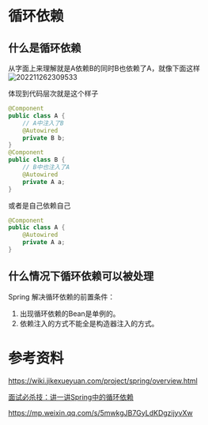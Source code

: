 # 循环依赖
## 什么是循环依赖
从字面上来理解就是A依赖B的同时B也依赖了A，就像下面这样
![202211262309533](https://mervyn-markdown-images.oss-cn-beijing.aliyuncs.com/202311071618236.jpg)

体现到代码层次就是这个样子
```java
@Component
public class A {
    // A中注入了B
    @Autowired
    private B b;
}
@Component
public class B {
    // B中也注入了A 
    @Autowired
    private A a;
}
```
或者是自己依赖自己
```java
@Component
public class A {
    @Autowired
    private A a;
}
```
## 什么情况下循环依赖可以被处理
Spring 解决循环依赖的前置条件：
1. 出现循环依赖的Bean是单例的。
2. 依赖注入的方式不能全是构造器注入的方式。

# 参考资料

https://wiki.jikexueyuan.com/project/spring/overview.html

[面试必杀技：讲一讲Spring中的循环依赖](https://mp.weixin.qq.com/s?__biz=MzAwNDA2OTM1Ng==&mid=2453145072&idx=1&sn=5d46d4294e48526a5a7496e9980d4319&chksm=8cfd2773bb8aae65c9687ba3b8d73b9df4e5f8ce90e76c2598d58dd7b2186486a9fa88e35abc&scene=126&sessionid=1596502525&key=38f9a66cdb126ea01857d9bff4e1b7c2c18f70429cc9ab42124205ee69454c7610c1c725a0041c3d96918ba15c1fbc9a50c59be9b5c390116d071cfdb050930bcdf122a35df761b6c6cd8463b369790d&ascene=1&uin=OTgxMDI0NzIw&devicetype=Windows+10+x64&version=62090529&lang=zh_CN&exportkey=A6XUfdfbz%2BbxWjX1ltKlIyU%3D&pass_ticket=7HRfTeYriXa1Lz5Fb9SN2l1xQtTKR%2B%2Bs121ab2F4%2BqGnf2NDIsptweV%2FBOFdxHJf)

https://mp.weixin.qq.com/s/5mwkgJB7GyLdKDgzijyvXw